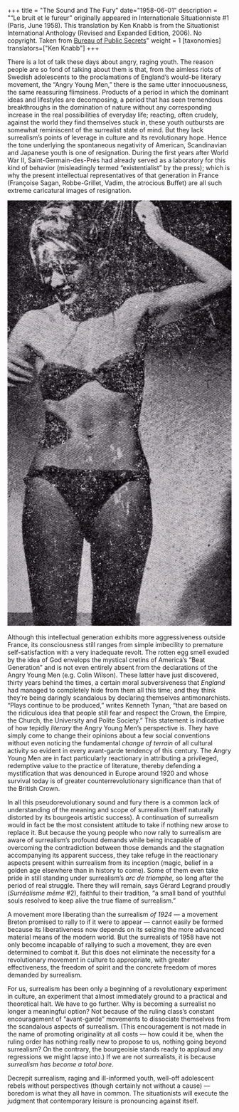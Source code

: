+++
title = "The Sound and The Fury"
date="1958-06-01"
description = "“Le bruit et le fureur” originally appeared in Internationale Situationniste #1 (Paris, June 1958). This translation by Ken Knabb is from the Situationist International Anthology (Revised and Expanded Edition, 2006). No copyright. Taken from [Bureau of Public Secrets](https://web.archive.org/web/20211119194950/http://www.bopsecrets.org/SI/1.fury.htm)"
weight = 1
[taxonomies]
translators=["Ken Knabb"]
+++

There is a lot of talk these days about angry, raging youth. The reason people are so fond of talking about them is that, from the aimless riots of Swedish adolescents to the proclamations of England’s would-be literary movement, the “Angry Young Men,” there is the same utter innocuousness, the same reassuring flimsiness. Products of a period in which the dominant ideas and lifestyles are decomposing, a period that has seen tremendous breakthroughs in the domination of nature without any corresponding increase in the real possibilities of everyday life; reacting, often crudely, against the world they find themselves stuck in, these youth outbursts are somewhat reminiscent of the surrealist state of mind. But they lack surrealism’s points of leverage in culture and its revolutionary hope. Hence the tone underlying the spontaneous negativity of American, Scandinavian and Japanese youth is one of resignation. During the first years after World War II, Saint-Germain-des-Prés had already served as a laboratory for this kind of behavior (misleadingly termed “existentialist” by the press); which is why the present intellectual representatives of that generation in France (Françoise Sagan, Robbe-Grillet, Vadim, the atrocious Buffet) are all such extreme caricatural images of resignation.

[![](/si/images/si1_1.jpeg)](/si/images/si1_1.jpeg) 

Although this intellectual generation exhibits more aggressiveness outside France, its consciousness still ranges from simple imbecility to premature self-satisfaction with a very inadequate revolt. The rotten egg smell exuded by the idea of God envelops the mystical cretins of America’s “Beat Generation” and is not even entirely absent from the declarations of the Angry Young Men (e.g. Colin Wilson). These latter have just discovered, thirty years behind the times, a certain moral subversiveness that _England_ had managed to completely hide from them all this time; and they think they’re being daringly scandalous by declaring themselves antimonarchists. “Plays continue to be produced,” writes Kenneth Tynan, “that are based on the ridiculous idea that people still fear and respect the Crown, the Empire, the Church, the University and Polite Society.” This statement is indicative of how tepidly _literary_ the Angry Young Men’s perspective is. They have simply come to change their opinions about a few social conventions without even noticing the fundamental _change of terrain_ of all cultural activity so evident in every avant-garde tendency of this century. The Angry Young Men are in fact particularly reactionary in attributing a privileged, redemptive value to the practice of literature, thereby defending a mystification that was denounced in Europe around 1920 and whose survival today is of greater counterrevolutionary significance than that of the British Crown.

In all this pseudorevolutionary sound and fury there is a common lack of understanding of the meaning and scope of surrealism (itself naturally distorted by its bourgeois artistic success). A continuation of surrealism would in fact be the most consistent attitude to take if nothing new arose to replace it. But because the young people who now rally to surrealism are aware of surrealism’s profound demands while being incapable of overcoming the contradiction between those demands and the stagnation accompanying its apparent success, they take refuge in the reactionary aspects present within surrealism from its inception (magic, belief in a golden age elsewhere than in history to come). Some of them even take pride in still standing under surrealism’s _arc de triomphe,_ so long after the period of real struggle. There they will remain, says Gérard Legrand proudly (_Surréalisme même_ #2), faithful to their tradition, “a small band of youthful souls resolved to keep alive the true flame of surrealism.”

A movement more liberating than the surrealism _of 1924_ — a movement Breton promised to rally to if it were to appear — cannot easily be formed because its liberativeness now depends on its seizing the more advanced material means of the modern world. But the surrealists of 1958 have not only become incapable of rallying to such a movement, they are even determined to combat it. But this does not eliminate the necessity for a revolutionary movement in culture to appropriate, with greater effectiveness, the freedom of spirit and the concrete freedom of mores demanded by surrealism.

For us, surrealism has been only a beginning of a revolutionary experiment in culture, an experiment that almost immediately ground to a practical and theoretical halt. We have to go further. Why is becoming a surrealist no longer a meaningful option? Not because of the ruling class’s constant encouragement of “avant-garde” movements to dissociate themselves from the scandalous aspects of surrealism. (This encouragement is not made in the name of promoting originality at all costs — how could it be, when the ruling order has nothing really new to propose to us, nothing going beyond surrealism? On the contrary, the bourgeoisie stands ready to applaud any regressions we might lapse into.) If we are not surrealists, it is because _surrealism has become a total bore_.

Decrepit surrealism, raging and ill-informed youth, well-off adolescent rebels without perspectives (though certainly not without a cause) — boredom is what they all have in common. The situationists will execute the judgment that contemporary leisure is pronouncing against itself.
